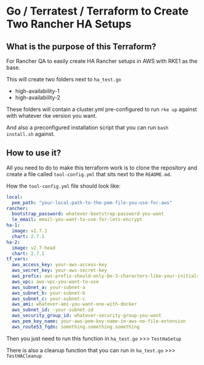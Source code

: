 # Go / Terratest / Terraform to Create Two Rancher HA Setups

## What is the purpose of this Terraform?

For Rancher QA to easily create HA Rancher setups in AWS with RKE1 as the base. 

This will create two folders next to `ha_test.go`

- high-availability-1
- high-availability-2

These folders will contain a cluster.yml pre-configured to run `rke up` against with whatever rke version you want.

And also a preconfigured installation script that you can run `bash install.sh` against.

## How to use it?

All you need to do to make this terraform work is to clone the repository and create a file called `tool-config.yml` that sits next to the `README.md`. 

How the `tool-config.yml` file should look like:

```yaml
local:
  pem_path: "your-local-path-to-the-pem-file-you-use-for-aws"
rancher:
  bootstrap_password: whatever-bootstrap-password-you-want
  le_email: email-you-want-to-use-for-lets-encrypt
ha-1:
  image: v2.7.1
  chart: 2.7.1
ha-2:
  image: v2.7-head
  chart: 2.7.1
tf_vars:
  aws_access_key: your-aws-access-key
  aws_secret_key: your-aws-secret-key
  aws_prefix: aws-prefix-should-only-be-3-characters-like-your-initials
  aws_vpc: aws-vpc-you-want-to-use
  aws_subnet_a: your-subnet-a
  aws_subnet_b: your-subnet-b
  aws_subnet_c: your-subnet-c
  aws_ami: whatever-ami-you-want-one-with-docker
  aws_subnet_id: -your-subnet-id
  aws_security_group_id: whatever-security-group-you-want
  aws_pem_key_name: your-aws-pem-key-name-in-aws-no-file-extension
  aws_route53_fqdn: something.something.something
```

Then you just need to run this function in `ha_test.go` >>> `TestHaSetup`

There is also a cleanup function that you can run in `ha_test.go` >>> `TestHACleanup`
